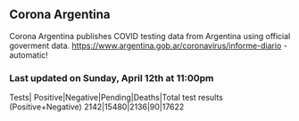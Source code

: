 ## Corona Argentina 

Corona Argentina publishes COVID testing data from Argentina using official goverment data.
https://www.argentina.gob.ar/coronavirus/informe-diario  - automatic!
[](https://www.argentina.gob.ar/coronavirus/informe-diario)

### Last updated on Sunday, April 12th at 11:00pm

Tests|
Positive|Negative|Pending|Deaths|Total test results (Positive+Negative)
2142|15480|2136|90|17622





